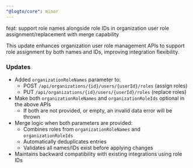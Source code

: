 ```yaml
---
"@logto/core": minor
---
```


feat: support role names alongside role IDs in organization user role assignment/replacement with merge capability

This update enhances organization user role management APIs to support role assignment by both names and IDs, improving integration flexibility.

### Updates

- Added `organizationRoleNames` parameter to:
  - POST `/api/organizations/{id}/users/{userId}/roles` (assign roles)
  - PUT `/api/organizations/{id}/users/{userId}/roles` (replace roles)
- Make both `organizationRoleNames` and `organizationRoleIds` optional in the above APIs
  - If both are not provided, or empty, an invalid data error will be thrown
- Merge logic when both parameters are provided:
  - Combines roles from `organizationRoleNames` and `organizationRoleIds`
  - Automatically deduplicates entries
  - Validates all names/IDs exist before applying changes
- Maintains backward compatibility with existing integrations using role IDs
